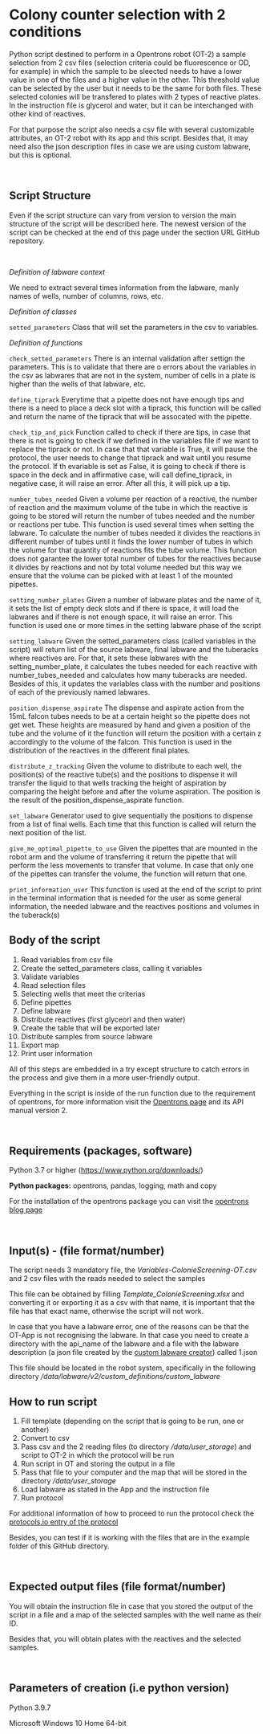 # Colony counter selection with 2 conditions
Python script destined to perform in a Opentrons robot (OT-2) a sample selection from 2 csv files (selection criteria could be fluorescence or OD, for example) in which the sample to be sleected needs to have a lower value in one of the files and a higher value in the other. This threshold value can be selected by the user but it needs to be the same for both files. These selected colonies will be transfered to plates with 2 types of reactive plates. In the instruction file is glycerol and water, but it can be interchanged with other kind of reactives.

For that purpose the script also needs a csv file with several customizable attributes, an OT-2 robot with its app and this script. Besides that, it may need also the json description files in case we are using custom labware, but this is optional.

 

## Script Structure

Even if the script structure can vary from version to version the main structure of the script will be described here. The newest version of the script can be checked at the end of this page under the section URL GitHub repository.

 

*Definition of labware context*

We need to extract several times information from the labware, manly names of wells, number of columns, rows, etc.


*Definition of classes*

`setted_parameters` Class that will set the parameters in the csv to variables.


*Definition of functions*

`check_setted_parameters` There is an internal validation after settign the parameters. This is to validate that there are o errors about the variables in the csv as labwares that are not in the system, number of cells in a plate is higher than the wells of that labware, etc.

`define_tiprack` Everytime that a pipette does not have enough tips and there is a need to place a deck slot with a tiprack, this function will be called and return the name of the tiprack that will be assocated with the pipette.

`check_tip_and_pick` Function called to check if there are tips, in case that there is not is going to check if we defined in the variables file if we want to replace the tiprack or not. In case that that variable is True, it will pause the protocol, the user needs to change that tiprack and wait until you resume the protocol. If th evariable is set as False, it is going to check if there is space in the deck and in affirmative case, will call define_tiprack, in negative case, it will raise an error. After all this, it will pick up a tip.

`number_tubes_needed` Given a volume per reaction of a reactive, the number of reaction and the maximum volume of the tube in which the reactive is going to be stored will return the number of tubes needed and the number or reactions per tube. This function is used several times when setting the labware. To calculate the number of tubes needed it divides the reactions in different number of tubes until it finds the lower number of tubes in which the volume for that quantity of reactions fits the tube volume. This function does not garantee the lower total number of tubes for the reactives because it divides by reactions and not by total volume needed but this way we ensure that the volume can be picked with at least 1 of the mounted pipettes.

`setting_number_plates` Given a number of labware plates and the name of it, it sets the list of empty deck slots and if there is space, it will load the labwares and if there is not enough space, it will raise an error. This function is used one or more times in the setting labware phase of the script

`setting_labware` Given the setted_parameters class (called variables in the script) will return list of the source labware, final labware and the tuberacks where reactives are. For that, it sets these labwares with the setting_number_plate, it calculates the tubes needed for each reactive with number_tubes_needed and calculates how many tuberacks are needed. Besides of this, it updates the variables class with the number and positions of each of the previously named labwares.

`position_dispense_aspirate` The dispense and aspirate action from the 15mL falcon tubes needs to be at a certain  height so the pipette does not get wet. These heights are measured by hand and given a position of the tube and the volume of it the function will return the position with a certain z accordingly to the volume of the falcon. This function is used in the distribution of the reactives in the different final plates.

`distribute_z_tracking` Given the volume to distribute to each well, the position(s) of the reactive tube(s) and the positions to dispense it will transfer the liquid to that wells tracking the height of aspiration by comparing the height before and after the volume aspiration. The position is the result of the position_dispense_aspirate function.

`set_labware` Generator used to give sequentially the positions to dispense from a list of final wells. Each time that this function is called will return the next position of the list.

`give_me_optimal_pipette_to_use` Given the pipettes that are mounted in the robot arm and the volume of transferring it return the pipette that will perform the less movements to transfer that volume. In case that only one of the pipettes can transfer the volume, the function will return that one.

`print_information_user` This function is used at the end of the script to print in the terminal information that is needed for the user as some general information, the needed labware and the reactives positions and volumes in the tuberack(s)

## Body of the script

1. Read variables from csv file
2. Create the setted_parameters class, calling it variables
3. Validate variables
4. Read selection files
5. Selecting wells that meet the criterias
6. Define pipettes
7. Define labware
8. Distribute reactives (first glyceorl and then water)
9. Create the table that will be exported later
10. Distribute samples from source labware
11. Export map
12. Print user information

All of this steps are embedded in a try except structure to catch errors in the process and give them in a more user-friendly output.

Everything in the script is inside of the run function due to the requirement of opentrons, for more information visit the [Opentrons page](https://support.opentrons.com/s/article/Simulating-OT-2-protocols-on-your-computer) and its API manual version 2.

 
## Requirements (packages, software)

Python 3.7 or higher (https://www.python.org/downloads/)

**Python packages:** opentrons, pandas, logging, math and copy

For the installation of the opentrons package you can visit the [opentrons blog page](https://support.opentrons.com/s/article/Simulating-OT-2-protocols-on-your-computer)

 
## Input(s) - (file format/number)

The script needs 3 mandatory file, the *Variables-ColonieScreening-OT.csv* and 2 csv files with the reads needed to select the samples

This file can be obtained by filling *Template_ColonieScreening.xlsx* and converting it or exporting it as a csv with that name, it is important that the file has that exact name, otherwise the script will not work.

In case that you have a labware error, one of the reasons can be that the OT-App is not recognising the labware. In that case you need to create a directory with the api_name of the labware and a file with the labware description (a json file created by the [custom labware creator](https://labware.opentrons.com/create/)) called 1.json

This file should be located in the robot system, specifically in the following directory */data/labware/v2/custom_definitions/custom_labware*
 

## How to run script

1. Fill template (depending on the script that is going to be run, one or another)
2. Convert to csv
3. Pass csv and the 2 reading files (to directory */data/user_storage*) and script to OT-2 in which the protocol will be run
4. Run script in OT and storing the output in a file
5. Pass that file to your computer and the map that will be stored in the directory */data/user_storage*
7. Load labware as stated in the App and the instruction file
8. Run protocol

For additional information of how to proceed to run the protocol check the [protocols.io entry of the protocol](dx.doi.org/10.17504/protocols.io.5qpvor5xdv4o/v1)

Besides, you can test if it is working with the files that are in the example folder of this GitHub directory.

 
## Expected output files (file format/number)

You will obtain the instruction file in case that you stored the output of the script in a file and a map of the selected samples with the well name as their ID.

Besides that, you will obtain plates with the reactives and the selected samples.

 
## Parameters of creation (i.e python version)

Python 3.9.7

Microsoft Windows 10 Home 64-bit

